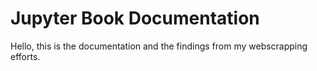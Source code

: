 # Jupyter Book Documentation

Hello, this is the documentation and the findings from my webscrapping efforts.


```{tableofcontents}
```